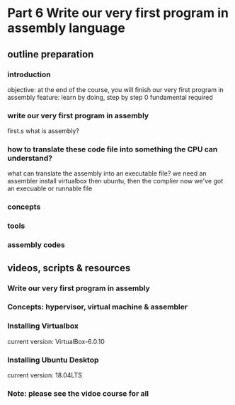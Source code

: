 # Part 6 Write our very first program in assembly language

## outline preparation
### introduction

objective: at the end of the course, you will finish our very first program in assembly
feature: learn by doing, step by step
0 fundamental required

### write our very first program in assembly
first.s
what is assembly?

### how to translate these code file into something the CPU can understand?
what can translate the assembly into an executable file?
we need an assembler
install virtualbox then ubuntu, then the complier
now we've got an execuable or runnable file


### concepts
### tools
### assembly codes

## videos, scripts & resources

### Write our very first program in assembly

### Concepts: hypervisor, virtual machine & assembler

### Installing Virtualbox
current version: VirtualBox-6.0.10
### Installing Ubuntu Desktop
current version: 18.04LTS

### Note: please see the vidoe course for all


